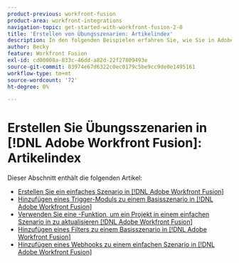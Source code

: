 ```yaml
---
product-previous: workfront-fusion
product-area: workfront-integrations
navigation-topic: get-started-with-workfront-fusion-2-0
title: 'Erstellen von Übungsszenarien: Artikelindex'
description: In den folgenden Beispielen erfahren Sie, wie Sie in Adobe Workfront Fusion Szenarien erstellen
author: Becky
feature: Workfront Fusion
exl-id: cd00008a-833c-46dd-a82d-22f27809493e
source-git-commit: 83974e67d6322c0ec0179c5be9cc9de0e1495161
workflow-type: tm+mt
source-wordcount: '72'
ht-degree: 0%

---
```


# Erstellen Sie Übungsszenarien in [!DNL Adobe Workfront Fusion]: Artikelindex

Dieser Abschnitt enthält die folgenden Artikel:

* [Erstellen Sie ein einfaches Szenario in [!DNL Adobe Workfront Fusion]](/help/quicksilver/workfront-fusion/get-started/build-practice-scenarios/create-simple-scenario.md)
* [Hinzufügen eines Trigger-Moduls zu einem Basisszenario in [!DNL Adobe Workfront Fusion]](/help/quicksilver/workfront-fusion/get-started/build-practice-scenarios/add-trigger-to-simple-scenario.md)
* [Verwenden Sie eine -Funktion, um ein Projekt in einem einfachen Szenario in zu aktualisieren [!DNL Adobe Workfront Fusion]](/help/quicksilver/workfront-fusion/get-started/build-practice-scenarios/update-a-project-simple-scenario.md)
* [Hinzufügen eines Filters zu einem Basisszenario in [!DNL Adobe Workfront Fusion]](/help/quicksilver/workfront-fusion/get-started/build-practice-scenarios/add-filter-simple-scenario.md)
* [Hinzufügen eines Webhooks zu einem einfachen Szenario in [!DNL Adobe Workfront Fusion]](/help/quicksilver/workfront-fusion/get-started/build-practice-scenarios/add-a-webhook.md)
